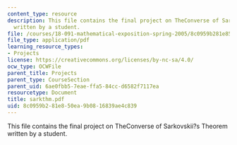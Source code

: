 ```yaml
---
content_type: resource
description: This file contains the final project on TheConverse of Sarkovskii?s Theorem
  written by a student.
file: /courses/18-091-mathematical-exposition-spring-2005/8c0959b281e850ea9b0816839ae4c839_sarkthm.pdf
file_type: application/pdf
learning_resource_types:
- Projects
license: https://creativecommons.org/licenses/by-nc-sa/4.0/
ocw_type: OCWFile
parent_title: Projects
parent_type: CourseSection
parent_uid: 6ae0fbb5-7eae-ffa5-84cc-d6582f7117ea
resourcetype: Document
title: sarkthm.pdf
uid: 8c0959b2-81e8-50ea-9b08-16839ae4c839
---
```

This file contains the final project on TheConverse of Sarkovskii?s Theorem written by a student.
